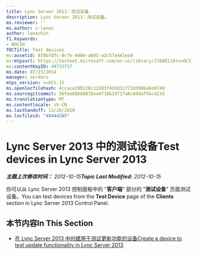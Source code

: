 ```yaml
---
title: Lync Server 2013：测试设备
description: Lync Server 2013：测试设备。
ms.reviewer: ''
ms.author: v-lanac
author: lanachin
f1.keywords:
- NOCSH
TOCTitle: Test devices
ms:assetid: 878b7dfc-8cfe-4404-a601-a2c57a441ea9
ms:mtpsurl: https://technet.microsoft.com/en-us/library/JJ688119(v=OCS.15)
ms:contentKeyID: 49733717
ms.date: 07/23/2014
manager: serdars
mtps_version: v=OCS.15
ms.openlocfilehash: 4ccace290126c13203f42dd3c772d3086a6e0749
ms.sourcegitcommit: 36fee89bb887bea4f18b19f17a8c69daf5bc423d
ms.translationtype: MT
ms.contentlocale: zh-CN
ms.lasthandoff: 11/26/2020
ms.locfileid: "49444285"
---
```

# <a name="test-devices-in-lync-server-2013"></a><span data-ttu-id="a79fb-103">Lync Server 2013 中的测试设备</span><span class="sxs-lookup"><span data-stu-id="a79fb-103">Test devices in Lync Server 2013</span></span>

<div data-xmlns="http://www.w3.org/1999/xhtml">

<div class="topic" data-xmlns="http://www.w3.org/1999/xhtml" data-msxsl="urn:schemas-microsoft-com:xslt" data-cs="https://msdn.microsoft.com/">

<div data-asp="https://msdn2.microsoft.com/asp">



</div>

<div id="mainSection">

<div id="mainBody"><span data-ttu-id="a79fb-104">

<span> </span></span><span class="sxs-lookup"><span data-stu-id="a79fb-104">

<span> </span></span></span>

<span data-ttu-id="a79fb-105">_**主题上次修改时间：** 2012-10-15_</span><span class="sxs-lookup"><span data-stu-id="a79fb-105">_**Topic Last Modified:** 2012-10-15_</span></span>

<span data-ttu-id="a79fb-106">你可以从 Lync Server 2013 控制面板中的 "**客户端**" 部分的 "**测试设备**" 页面测试设备。</span><span class="sxs-lookup"><span data-stu-id="a79fb-106">You can test devices from the **Test Device** page of the **Clients** section in Lync Server 2013 Control Panel.</span></span>

<div>

## <a name="in-this-section"></a><span data-ttu-id="a79fb-107">本节内容</span><span class="sxs-lookup"><span data-stu-id="a79fb-107">In This Section</span></span>

  - [<span data-ttu-id="a79fb-108">在 Lync Server 2013 中创建用于测试更新功能的设备</span><span class="sxs-lookup"><span data-stu-id="a79fb-108">Create a device to test update functionality in Lync Server 2013</span></span>](lync-server-2013-create-a-device-to-test-update-functionality.md)

<span data-ttu-id="a79fb-109"></div>

</div>

<span> </span>

</div>

</div>

</span><span class="sxs-lookup"><span data-stu-id="a79fb-109"></div>

</div>

<span> </span>

</div>

</div>

</span></span></div>

